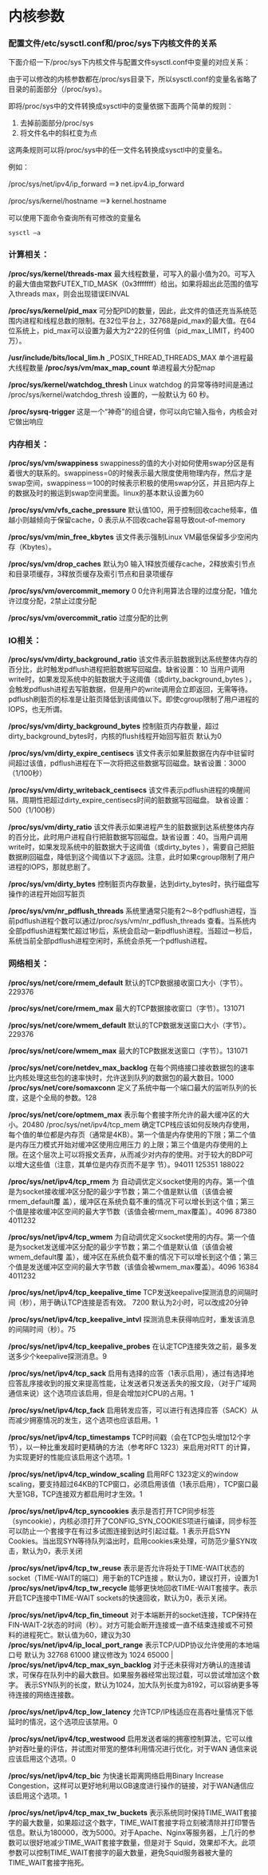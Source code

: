 # 内核参数

### 配置文件/etc/sysctl.conf和/proc/sys下内核文件的关系

下面介绍一下/proc/sys下内核文件与配置文件sysctl.conf中变量的对应关系：

由于可以修改的内核参数都在/proc/sys目录下，所以sysctl.conf的变量名省略了目录的前面部分（/proc/sys）。

即将/proc/sys中的文件转换成sysctl中的变量依据下面两个简单的规则：

1. 去掉前面部分/proc/sys
2. 将文件名中的斜杠变为点

这两条规则可以将/proc/sys中的任一文件名转换成sysctl中的变量名。

例如：

/proc/sys/net/ipv4/ip_forward ＝》 net.ipv4.ip_forward

/proc/sys/kernel/hostname ＝》 kernel.hostname

可以使用下面命令查询所有可修改的变量名
```
sysctl –a
```



### 计算相关：

**/proc/sys/kernel/threads-max** 最大线程数量，可写入的最小值为20。可写入的最大值由常数FUTEX_TID_MASK（0x3fffffff）给出。如果将超出此范围的值写入threads max，则会出现错误EINVAL

**/proc/sys/kernel/pid_max** 可分配PID的数量，因此，此文件的值还充当系统范围内进程和线程总数的限制。在32位平台上，32768是pid_max的最大值。在64位系统上，pid_max可以设置为最大为2^22的任何值（pid_max_LIMIT，约400万）。

**/usr/include/bits/local_lim.h**   _POSIX_THREAD_THREADS_MAX  单个进程最大线程数量
**/proc/sys/vm/max_map_count** 单进程最大分配map

**/proc/sys/kernel/watchdog_thresh**  Linux watchdog 的异常等待时间是通过 /proc/sys/kernel/watchdog_thresh 设置的，一般默认为 60 秒。

**/proc/sysrq-trigger**  这是一个“神奇”的组合键，你可以向它输入指令，内核会对它做出响应





### 内存相关：

**/proc/sys/vm/swappiness** swappiness的值的大小对如何使用swap分区是有着很大的联系的。swappiness=0的时候表示最大限度使用物理内存，然后才是 swap空间，swappiness＝100的时候表示积极的使用swap分区，并且把内存上的数据及时的搬运到swap空间里面。linux的基本默认设置为60

**/proc/sys/vm/vfs_cache_pressure**  默认值100，用于控制回收cache频率，值越小则越倾向于保留cache，0 表示从不回收cache容易导致out-of-memory  

**/proc/sys/vm/min_free_kbytes**  该文件表示强制Linux VM最低保留多少空闲内存（Kbytes）。

**/proc/sys/vm/drop_caches**  默认为0  输入1释放页缓存cache，2释放索引节点和目录项缓存，3释放页缓存及索引节点和目录项缓存

**/proc/sys/vm/overcommit_memory**  0  0允许利用算法合理的过度分配，1值允许过度分配，2禁止过度分配

**/proc/sys/vm/overcommit_ratio**   过度分配的比例

### IO相关：

**/proc/sys/vm/dirty_background_ratio**   该文件表示脏数据到达系统整体内存的百分比，此时触发pdflush进程把脏数据写回磁盘。缺省设置：10  当用户调用write时，如果发现系统中的脏数据大于这阈值（或dirty_background_bytes ），会触发pdflush进程去写脏数据，但是用户的write调用会立即返回，无需等待。pdflush刷脏页的标准是让脏页降低到该阈值以下。即使cgroup限制了用户进程的IOPS，也无所谓。

**/proc/sys/vm/dirty_background_bytes**   控制脏页内存数量，超过dirty_background_bytes时，内核的flush线程开始回写脏页  默认为0

**/proc/sys/vm/dirty_expire_centisecs**     该文件表示如果脏数据在内存中驻留时间超过该值，pdflush进程在下一次将把这些数据写回磁盘。缺省设置：3000（1/100秒）

**/proc/sys/vm/dirty_writeback_centisecs**   该文件表示pdflush进程的唤醒间隔，周期性把超过dirty_expire_centisecs时间的脏数据写回磁盘。  缺省设置：500（1/100秒）

**/proc/sys/vm/dirty_ratio**  该文件表示如果进程产生的脏数据到达系统整体内存的百分比，此时用户进程自行把脏数据写回磁盘。缺省设置：40。当用户调用write时，如果发现系统中的脏数据大于这阈值（或dirty_bytes ），需要自己把脏数据刷回磁盘，降低到这个阈值以下才返回。注意，此时如果cgroup限制了用户进程的IOPS，那就悲剧了。

**/proc/sys/vm/dirty_bytes**  控制脏页内存数量，达到dirty_bytes时，执行磁盘写操作的进程开始回写脏页

**/proc/sys/vm/nr_pdflush_threads** 系统里通常只能有2～8个pdflush进程，当前pdflush进程个数可以通过/proc/sys/vm/nr_pdflush_threads 查看。当系统内全部pdflush进程繁忙超过1秒后，系统会启动一新pdflush进程。当超过一秒后，系统当前全部pdflush进程空闲时，系统会杀死一个pdflush进程。

### 网络相关：



**/proc/sys/net/core/rmem_default** 默认的TCP数据接收窗口大小（字节）。229376

**/proc/sys/net/core/rmem_max**  最大的TCP数据接收窗口（字节）。131071

**/proc/sys/net/core/wmem_default** 默认的TCP数据发送窗口大小（字节）。229376

**/proc/sys/net/core/wmem_max** 最大的TCP数据发送窗口（字节）。131071

**/proc/sys/net/core/netdev_max_backlog** 在每个网络接口接收数据包的速率比内核处理这些包的速率快时，允许送到队列的数据包的最大数目。1000
**/proc/sys/net/core/somaxconn**  定义了系统中每一个端口最大的监听队列的长度，这是个全局的参数。128

**/proc/sys/net/core/optmem_max** 表示每个套接字所允许的最大缓冲区的大小。20480
/proc/sys/net/ipv4/tcp_mem 确定TCP栈应该如何反映内存使用，每个值的单位都是内存页（通常是4KB）。第一个值是内存使用的下限；第二个值是内存压力模式开始对缓冲区使用应用压力 的上限；第三个值是内存使用的上限。在这个层次上可以将报文丢弃，从而减少对内存的使用。对于较大的BDP可以增大这些值（注意，其单位是内存页而不是字 节）。94011  125351  188022

**/proc/sys/net/ipv4/tcp_rmem** 为 自动调优定义socket使用的内存。第一个值是为socket接收缓冲区分配的最少字节数；第二个值是默认值（该值会被rmem_default覆 盖），缓冲区在系统负载不重的情况下可以增长到这个值；第三个值是接收缓冲区空间的最大字节数（该值会被rmem_max覆盖）。4096  87380  4011232

**/proc/sys/net/ipv4/tcp_wmem** 为自动调优定义socket使用的内存。第一个值是为socket发送缓冲区分配的最少字节数；第二个值是默认值（该值会被wmem_default覆 盖），缓冲区在系统负载不重的情况下可以增长到这个值；第三个值是发送缓冲区空间的最大字节数（该值会被wmem_max覆盖）。4096  16384  4011232

**/proc/sys/net/ipv4/tcp_keepalive_time** TCP发送keepalive探测消息的间隔时间（秒），用于确认TCP连接是否有效。 7200 默认为2小时，可以改成20分钟

**/proc/sys/net/ipv4/tcp_keepalive_intvl** 探测消息未获得响应时，重发该消息的间隔时间（秒）。75


**/proc/sys/net/ipv4/tcp_keepalive_probes** 在认定TCP连接失效之前，最多发送多少个keepalive探测消息。9


**/proc/sys/net/ipv4/tcp_sack** 启用有选择的应答（1表示启用），通过有选择地应答乱序接收到的报文来提高性能，让发送者只发送丢失的报文段，（对于广域网通信来说）这个选项应该启用，但是会增加对CPU的占用。1


**/proc/sys/net/ipv4/tcp_fack** 启用转发应答，可以进行有选择应答（SACK）从而减少拥塞情况的发生，这个选项也应该启用。1


**/proc/sys/net/ipv4/tcp_timestamps** TCP时间戳（会在TCP包头增加12个字节），以一种比重发超时更精确的方法（参考RFC 1323）来启用对RTT 的计算，为实现更好的性能应该启用这个选项。1


**/proc/sys/net/ipv4/tcp_window_scaling** 启用RFC 1323定义的window scaling，要支持超过64KB的TCP窗口，必须启用该值（1表示启用），TCP窗口最大至1GB，TCP连接双方都启用时才生效。1

**/proc/sys/net/ipv4/tcp_syncookies** 表示是否打开TCP同步标签（syncookie），内核必须打开了CONFIG_SYN_COOKIES项进行编译，同步标签可以防止一个套接字在有过多试图连接到达时引起过载。1 表示开启SYN Cookies。当出现SYN等待队列溢出时，启用cookies来处理，可防范少量SYN攻击，默认为0，表示关闭


**/proc/sys/net/ipv4/tcp_tw_reuse** 表示是否允许将处于TIME-WAIT状态的socket（TIME-WAIT的端口）用于新的TCP连接 。默认为0，建议打开，设置为1
**/proc/sys/net/ipv4/tcp_tw_recycle** 能够更快地回收TIME-WAIT套接字。表示开启TCP连接中TIME-WAIT sockets的快速回收，默认为0，表示关闭。

**/proc/sys/net/ipv4/tcp_fin_timeout**  对于本端断开的socket连接，TCP保持在FIN-WAIT-2状态的时间（秒）。对方可能会断开连接或一直不结束连接或不可预料的进程死亡。默认值为60，建议为30
**/proc/sys/net/ipv4/ip_local_port_range** 表示TCP/UDP协议允许使用的本地端口号 默认为 32768  61000  建议修改为 1024  65000
 |
**/proc/sys/net/ipv4/tcp_max_syn_backlog**  对于还未获得对方确认的连接请求，可保存在队列中的最大数目。如果服务器经常出现过载，可以尝试增加这个数字。  表示SYN队列的长度，默认为1024，加大队列长度为8192，可以容纳更多等待连接的网络连接数。

**/proc/sys/net/ipv4/tcp_low_latency**  允许TCP/IP栈适应在高吞吐量情况下低延时的情况，这个选项应该禁用。0


**/proc/sys/net/ipv4/tcp_westwood** 启用发送者端的拥塞控制算法，它可以维护对吞吐量的评估，并试图对带宽的整体利用情况进行优化，对于WAN 通信来说应该启用这个选项。0

**/proc/sys/net/ipv4/tcp_bic**   为快速长距离网络启用Binary Increase Congestion，这样可以更好地利用以GB速度进行操作的链接，对于WAN通信应该启用这个选项。1

**/proc/sys/net/ipv4/tcp_max_tw_buckets**  表示系统同时保持TIME_WAIT套接字的最大数量，如果超过这个数字，TIME_WAIT套接字将立刻被清除并打印警告信息。默认为180000，改为5000。对于Apache、Nginx等服务器，上几行的参数可以很好地减少TIME_WAIT套接字数量，但是对于 Squid，效果却不大。此项参数可以控制TIME_WAIT套接字的最大数量，避免Squid服务器被大量的TIME_WAIT套接字拖死。